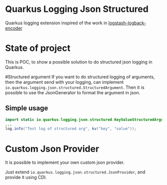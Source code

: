 # Quarkus Logging Json Structured
Quarkus logging extension inspired of the work in [logstash-logback-encoder](https://github.com/logstash/logstash-logback-encoder)

# State of project
This is POC, to show a possible solution to do structured json logging in Quarkus.

#Structured argument
If you want to do structured logging of arguments, then the argument send with your logging, can implement `io.quarkus.logging.json.structured.StructuredArgument`. Then it is possible to use the JsonGenerator to format the argument in json. 
## Simple usage
```java
import static io.quarkus.logging.json.structured.KeyValueStructuredArgument.*;
...
log.info("Test log of structured arg", kv("key", "value"));
```

# Custom Json Provider
It is possible to implement your own custom json provider.

Just extend `io.quarkus.logging.json.structured.JsonProvider`, and provide it using CDI.